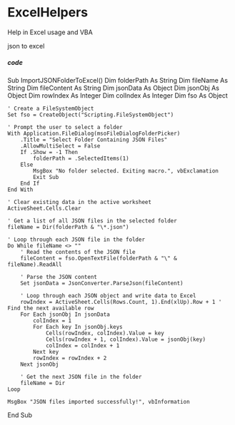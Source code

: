 # ExcelHelpers
Help in Excel usage and VBA

json to excel
##### code

Sub ImportJSONFolderToExcel()
    Dim folderPath As String
    Dim fileName As String
    Dim fileContent As String
    Dim jsonData As Object
    Dim jsonObj As Object
    Dim rowIndex As Integer
    Dim colIndex As Integer
    Dim fso As Object
    
    ' Create a FileSystemObject
    Set fso = CreateObject("Scripting.FileSystemObject")
    
    ' Prompt the user to select a folder
    With Application.FileDialog(msoFileDialogFolderPicker)
        .Title = "Select Folder Containing JSON Files"
        .AllowMultiSelect = False
        If .Show = -1 Then
            folderPath = .SelectedItems(1)
        Else
            MsgBox "No folder selected. Exiting macro.", vbExclamation
            Exit Sub
        End If
    End With
    
    ' Clear existing data in the active worksheet
    ActiveSheet.Cells.Clear
    
    ' Get a list of all JSON files in the selected folder
    fileName = Dir(folderPath & "\*.json")
    
    ' Loop through each JSON file in the folder
    Do While fileName <> ""
        ' Read the contents of the JSON file
        fileContent = fso.OpenTextFile(folderPath & "\" & fileName).ReadAll
        
        ' Parse the JSON content
        Set jsonData = JsonConverter.ParseJson(fileContent)
        
        ' Loop through each JSON object and write data to Excel
        rowIndex = ActiveSheet.Cells(Rows.Count, 1).End(xlUp).Row + 1 ' Find the next available row
        For Each jsonObj In jsonData
            colIndex = 1
            For Each key In jsonObj.keys
                Cells(rowIndex, colIndex).Value = key
                Cells(rowIndex + 1, colIndex).Value = jsonObj(key)
                colIndex = colIndex + 1
            Next key
            rowIndex = rowIndex + 2
        Next jsonObj
        
        ' Get the next JSON file in the folder
        fileName = Dir
    Loop
    
    MsgBox "JSON files imported successfully!", vbInformation
End Sub

